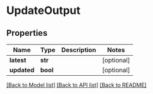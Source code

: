 # UpdateOutput

## Properties
Name | Type | Description | Notes
------------ | ------------- | ------------- | -------------
**latest** | **str** |  | [optional] 
**updated** | **bool** |  | [optional] 

[[Back to Model list]](../README.md#documentation-for-models) [[Back to API list]](../README.md#documentation-for-api-endpoints) [[Back to README]](../README.md)


